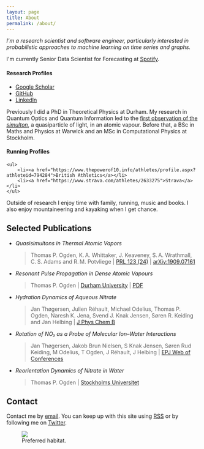 ```yaml
---
layout: page
title: About
permalink: /about/
---
```


_I'm a research scientist and software engineer, particularly interested in 
probabilistic approaches to machine learning on time series and graphs._

I'm currently Senior Data Scientist for Forecasting at [Spotify][spotify-ds].

<aside class="sidebox">
    <h4>Research Profiles</h4>
    <ul>
        <li><a href="https://scholar.google.co.uk/citations?hl=en&user=vdfMd94AAAAJ&view_op=list_works&sortby=pubdate">Google Scholar</a></li>
        <li><a href="https://github.com/tpogden/">GitHub</a></li>
        <li><a href="https://www.linkedin.com/in/tpogden/">LinkedIn</a></li>
    </ul>
</aside>

Previously I did a PhD in Theoretical Physics at Durham. My  research in Quantum Optics
and Quantum Information led to the [first observation of the _simulton_][aps-syn], a
quasiparticle of light, in an atomic vapour. Before that, a BSc in Maths and
Physics at Warwick and an MSc in Computational Physics at Stockholm.

<!-- 
Previously I was a researcher in _quantum optics_ and _quantum information_. My PhD work
on nonlinear propagation of light through thermal quantised systems led to the [first
observation of the simulton][aps-syn], a quasiparticle of light, in an atomic vapour. -->

<aside class="sidebox">
    <h4>Running Profiles</h4>

    <ul>
        <li><a href="https://www.thepowerof10.info/athletes/profile.aspx?athleteid=794284">British Athletics</a></li>
        <li><a href="https://www.strava.com/athletes/2633275">Strava</a></li>
    </ul>
</aside>

Outside of research I enjoy time with family, running, music and books. I also enjoy
mountaineering and kayaking when I get chance.

<h2>Selected Publications</h2>

- _Quasisimultons in Thermal Atomic Vapors_
  <blockquote class="footnote">Thomas P. Ogden, K. A. Whittaker, J. Keaveney, S. A. Wrathmall, C. S. Adams
  and R. M. Potvliege | 
  <a href="https://journals.aps.org/prl/abstract/10.1103/PhysRevLett.123.243604">
    PRL 123 (24)</a> | 
  <a href="https://arxiv.org/abs/1909.07161">arXiv:1909.07161</a>
  </blockquote>

- _Resonant Pulse Propagation in Dense Atomic Vapours_
  <blockquote class="footnote">Thomas P. Ogden | 
  <a href="http://etheses.dur.ac.uk/11599/">Durham University</a> | 
  <a href="https://github.com/tpogden/phd-thesis/releases/download/v1.1/thesis_thomasogden_v1.1.pdf">PDF</a>
  </blockquote>

- _Hydration Dynamics of Aqueous Nitrate_
  <blockquote class="footnote">Jan Thøgersen, Julien Réhault, Michael Odelius, Thomas P. Ogden, 
    Naresh K. Jena, Svend J. Knak Jensen, Søren R. Keiding and Jan Helbing | 
  <a href="https://pubs.acs.org/doi/full/10.1021/jp310090u">J Phys Chem B</a>
  </blockquote>

- _Rotation of NO₃ as a Probe of Molecular Ion–Water Interactions_
  <blockquote class="footnote">Jan Thøgersen, Jakob Brun Nielsen, S Knak Jensen, Søren Rud Keiding, M Odelius, T Ogden, J Réhault, J Helbing | 
  <a href="https://www.epj-conferences.org/articles/epjconf/abs/2013/02/epjconf_up2012_06002/epjconf_up2012_06002.html">EPJ Web of Conferences</a>
  </blockquote>

- _Reorientation Dynamics of Nitrate in Water_  
  <blockquote class="footnote">Thomas P. Ogden | 
  <a href="https://www.fysik.su.se/polopoly_fs/1.374009.1519307122!/menu/standard/file/2011_TomOdgen.pdf">Stockholms Universitet</a>
  </blockquote>

<h2>Contact</h2>

Contact me by <a
href="mailto:&#116;&#64;&#111;&#103;&#100;&#101;&#110;&#46;&#101;&#117;">email</a>.
You can keep up with this site using [RSS](/atom.xml) or by following me on
[Twitter](http://twitter.com/thomasogden).

[spotify-ds]: https://engineering.atspotify.com/category/data-science/
[aps-syn]: https://physics.aps.org/synopsis-for/10.1103/PhysRevLett.123.243604

[prl-simultons]: https://journals.aps.org/prl/abstract/10.1103/PhysRevLett.123.243604
[arxiv-simultons]: https://arxiv.org/abs/1909.07161
[jpc-nitrate]: https://pubs.acs.org/doi/full/10.1021/jp310090u

[thesis-phd]: https://github.com/tpogden/phd-thesis/releases/download/v1.1/thesis_thomasogden_v1.1.pdf
[thesis-nitrate]: /assets/nitrate/reorientation-dynamics-of-nitrate-in-water.pdf

<figure>
<img class="text" src="/assets/photos/2014/glen-coe/glen-coe-004.jpg" />
<figcaption>Preferred habitat.</figcaption>
</figure>

